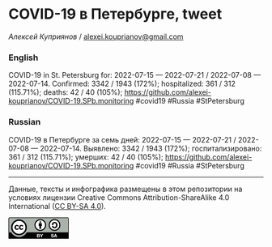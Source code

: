 COVID-19 в Петербурге, tweet
============================

*Алексей Куприянов* /
<a href="mailto:alexei.kouprianov@gmail.com" class="email">alexei.kouprianov@gmail.com</a>

### English

COVID-19 in St. Petersburg for: 2022-07-15 — 2022-07-21 / 2022-07-08 —
2022-07-14. Сonfirmed: 3342 / 1943 (172%); hospitalized: 361 / 312
(115.71%); deaths: 42 / 40 (105%);
<a href="https://github.com/alexei-kouprianov/COVID-19.SPb.monitoring" class="uri">https://github.com/alexei-kouprianov/COVID-19.SPb.monitoring</a>
\#covid19 \#Russia \#StPetersburg

### Russian

COVID-19 в Петербурге за семь дней: 2022-07-15 — 2022-07-21 / 2022-07-08
— 2022-07-14. Выявлено: 3342 / 1943 (172%); госпитализировано: 361 / 312
(115.71%); умерших: 42 / 40 (105%);
<a href="https://github.com/alexei-kouprianov/COVID-19.SPb.monitoring" class="uri">https://github.com/alexei-kouprianov/COVID-19.SPb.monitoring</a>
\#covid19 \#Russia \#StPetersburg

------------------------------------------------------------------------

Данные, тексты и инфографика размещены в этом репозитории на условиях
лицензии Creative Commons Attribution-ShareAlike 4.0 International ([CC
BY-SA 4.0](https://creativecommons.org/licenses/by-sa/4.0/)).

![](../misc/CC-BY-SA-icon.png "CC-BY-SA")
